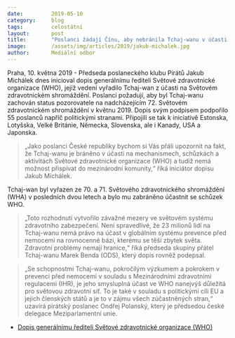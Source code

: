 ```yaml
---
date:         2019-05-10
category:     blog
tags:         celostátní 
layout:       post
title:        "Poslanci žádají Čínu, aby nebránila Tchaj-wanu v účasti na summitu Světové zdravotnické organizace"
image:        /assets/img/articles/2019/jakub-michalek.jpg
author:       Mediální odbor
---
```



Praha, 10. května 2019 - Předseda poslaneckého klubu Pirátů Jakub Michálek dnes inicioval dopis generálnímu řediteli Světové zdravotnické organizace (WHO), jejíž vedení vyřadilo Tchaj-wan z účasti na Světovém zdravotnickém shromáždění. Poslanci požadují, aby byl Tchaj-wanu zachován status pozorovatele na nadcházejícím 72. Světovém zdravotnickém shromáždění v květnu 2019. Dopis svým podpisem podpořilo 55 poslanců napříč politickými stranami. Připojili se tak k iniciativě Estonska, Lotyšska, Velké Británie, Německa, Slovenska, ale i Kanady, USA a Japonska.

> „Jako poslanci České republiky bychom si Vás přáli upozornit na fakt, že Tchaj-wanu je bráněno v účasti na mechanismech, schůzkách a aktivitách Světové zdravotnické organizace (WHO) a tudíž nemá možnost přispívat do mezinárodní komunity,“ říká iniciátor dopisu Jakub Michálek.

Tchaj-wan byl vyřazen ze 70. a 71. Světového zdravotnického shromáždění (WHA) v posledních dvou letech a bylo mu zabráněno účastnit se schůzek WHO.
> „Toto rozhodnutí vytvořilo závažné mezery ve světovém systému zdravotního zabezpečení. Není spravedlivé, že 23 milionů lidí na Tchaj-wanu nemá právo na účast v globálním systému prevence před nemocemi na rovnocenné bázi, kterému se těší zbytek světa. Zdravotní problémy nemají hranice,“ říká předseda skupiny přátel Tchaj-wanu Marek Benda (ODS), který dopis rovněž podepsal.

> „Se schopnostmi Tchaj-wanu, pokročilým výzkumem a pokrokem v prevenci před nemocemi v souladu s Mezinárodními zdravotními regulacemi (IHR), je jeho smysluplná účast ve WHO nanejvýš důležitá pro světovou zdravotní síť. To je také v souladu s politickými cíli EU a jejich členských států a je to v zájmu všech zúčastněných stran,“ uzavírá pirátský poslanec Ondřej Polanský, který je předsedou české delegace Meziparlamentní unie.

* [Dopis generálnímu řediteli Světové zdravotnické organizace (WHO)](http://www.pirati.cz/assets/pdf/dopis-who.pdf)
